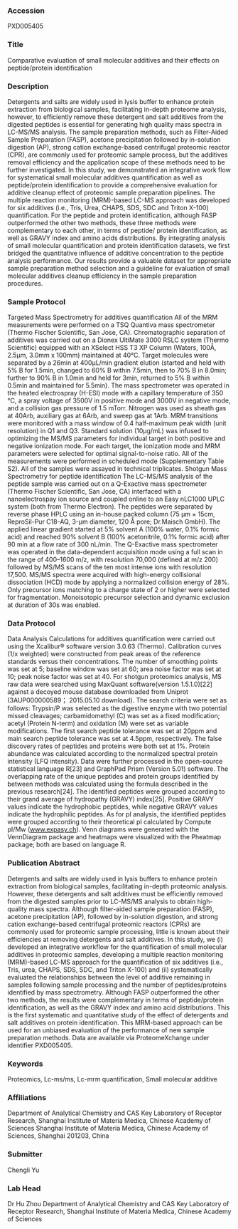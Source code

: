 ### Accession
PXD005405

### Title
Comparative evaluation of small molecular additives and their effects on peptide/protein identification

### Description
Detergents and salts are widely used in lysis buffer to enhance protein extraction from biological samples, facilitating in-depth proteome analysis, however, to efficiently remove these detergent and salt additives from the digested peptides is essential for generating high quality mass spectra in LC-MS/MS analysis. The sample preparation methods, such as Filter-Aided Sample Preparation (FASP), acetone precipitation followed by in-solution digestion (AP), strong cation exchange-based centrifugal proteomic reactor (CPR), are commonly used for proteomic sample process, but the additives removal efficiency and the application scope of these methods need to be further investigated. In this study, we demonstrated an integrative work flow for systematical small molecular additives quantification as well as peptide/protein identification to provide a comprehensive evaluation for additive cleanup effect of proteomic sample preparation pipelines. The multiple reaction monitoring (MRM)-based LC-MS approach was developed for six additives (i.e., Tris, Urea, CHAPS, SDS, SDC and Triton X-100) quantification. For the peptide and protein identification, although FASP outperformed the other two methods, these three methods were complementary to each other, in terms of peptide/ protein identification, as well as GRAVY index and amino acids distributions. By integrating analysis of small molecular quantification and protein identification datasets, we first bridged the quantitative influence of additive concentration to the peptide analysis performance. Our results provide a valuable dataset for appropriate sample preparation method selection and a guideline for evaluation of small molecular additives cleanup efficiency in the sample preparation procedures.

### Sample Protocol
Targeted Mass Spectrometry for additives quantification All of the MRM measurements were performed on a TSQ Quantiva mass spectrometer (Thermo Fischer Scientific, San Jose, CA). Chromatographic separation of additives was carried out on a Dionex UltiMate 3000 RSLC system (Thermo Scientific) equipped with an XSelect HSS T3 XP Column (Waters, 100Å, 2.5µm, 3.0mm x 100mm) maintained at 40°C. Target molecules were separated by a 26min at 400μL/min gradient elution (started and held with 5% B for 1.5min, changed to 60% B within 7.5min, then to 70% B in 8.0min; further to 90% B in 1.0min and held for 3min, returned to 5% B within 0.5min and maintained for 5.5min). The mass spectrometer was operated in the heated electrospray (H-ESI) mode with a capillary temperature of 350 °C, a spray voltage of 3500V in positive mode and 3000V in negative mode, and a collision gas pressure of 1.5 mTorr. Nitrogen was used as sheath gas at 40Arb, auxiliary gas at 6Arb, and sweep gas at 1Arb. MRM transitions were monitored with a mass window of 0.4 half-maximum peak width (unit resolution) in Q1 and Q3. Standard solution (10μg/mL) was infused to optimizing the MS/MS parameters for individual target in both positive and negative ionization mode. For each target, the ionization mode and MRM parameters were selected for optimal signal-to-noise ratio. All of the measurements were performed in scheduled mode (Supplementary Table S2). All of the samples were assayed in technical triplicates.  Shotgun Mass Spectrometry for peptide identification The LC-MS/MS analysis of the peptide sample was carried out on a Q-Exactive mass spectrometer (Thermo Fischer Scientific, San Jose, CA) interfaced with a nanoelectrospay ion source and coupled online to an Easy nLC1000 UPLC system (both from Thermo Electron). The peptides were separated by reverse phase HPLC using an in-house packed column (75 μm × 15cm, ReproSil-Pur C18-AQ, 3-μm diameter, 120 Å pore; Dr.Maisch GmbH). The applied linear gradient started at 5% solvent A (100% water, 0.1% formic acid) and reached 90% solvent B (100% acetonitrile, 0.1% formic acid) after 90 min at a flow rate of 300 nL/min. The Q-Exactive mass spectrometer was operated in the data-dependent acquisition mode using a full scan in the range of 400–1600 m/z, with resolution 70,000 (defined at m/z 200) followed by MS/MS scans of the ten most intense ions with resolution 17,500. MS/MS spectra were acquired with high-energy collisional dissociation (HCD) mode by applying a normalized collision energy of 28%. Only precursor ions matching to a charge state of 2 or higher were selected for fragmentation. Monoisotopic precursor selection and dynamic exclusion at duration of 30s was enabled.

### Data Protocol
Data Analysis Calculations for additives quantification were carried out using the Xcalibur® software version 3.0.63 (Thermo). Calibration curves (1/x weighted) were constructed from peak areas of the reference standards versus their concentrations. The number of smoothing points was set at 5; baseline window was set at 60; area noise factor was set at 10; peak noise factor was set at 40. For shotgun proteomics analysis, MS raw data were searched using MaxQuant software(version 1.5.1.0)[22] against a decoyed mouse database downloaded from Uniprot (3AUP000000589； 2015.05.10 download). The search criteria were set as follows: Trypsin/P was selected as the digestive enzyme with two potential missed cleavages; carbamidomethyl (C) was set as a fixed modification; acetyl (Protein N-term) and oxidation (M) were set as variable modifications. The first search peptide tolerance was set at 20ppm and main search peptide tolerance was set at 4.5ppm, respectively. The false discovery rates of peptides and proteins were both set at 1%. Protein abundance was calculated according to the normalized spectral protein intensity (LFQ intensity). Data were further processed in the open-source statistical language R[23] and GraphPad Prism (Version 5.01) software. The overlapping rate of the unique peptides and protein groups identified by between methods was calculated using the formula described in the previous research[24]. The identified peptides were grouped according to their grand average of hydropathy (GRAVY) index[25]. Positive GRAVY values indicate the hydrophobic peptides, while negative GRAVY values indicate the hydrophilic peptides. As for pI analysis, the identified peptides were grouped according to their theoretical pI calculated by Compute pI/Mw (www.expasy.ch). Venn diagrams were generated with the VennDiagram package and heatmaps were visualized with the Pheatmap package; both are based on language R.

### Publication Abstract
Detergents and salts are widely used in lysis buffers to enhance protein extraction from biological samples, facilitating in-depth proteomic analysis. However, these detergents and salt additives must be efficiently removed from the digested samples prior to LC-MS/MS analysis to obtain high-quality mass spectra. Although filter-aided sample preparation (FASP), acetone precipitation (AP), followed by in-solution digestion, and strong cation exchange-based centrifugal proteomic reactors (CPRs) are commonly used for proteomic sample processing, little is known about their efficiencies at removing detergents and salt additives. In this study, we (i) developed an integrative workflow for the quantification of small molecular additives in proteomic samples, developing a multiple reaction monitoring (MRM)-based LC-MS approach for the quantification of six additives (i.e., Tris, urea, CHAPS, SDS, SDC, and Triton X-100) and (ii) systematically evaluated the relationships between the level of additive remaining in samples following sample processing and the number of peptides/proteins identified by mass spectrometry. Although FASP outperformed the other two methods, the results were complementary in terms of peptide/protein identification, as well as the GRAVY index and amino acid distributions. This is the first systematic and quantitative study of the effect of detergents and salt additives on protein identification. This MRM-based approach can be used for an unbiased evaluation of the performance of new sample preparation methods. Data are available via ProteomeXchange under identifier PXD005405.

### Keywords
Proteomics, Lc-ms/ms, Lc-mrm quantification, Small molecular additive

### Affiliations
Department of Analytical Chemistry and CAS Key Laboratory of Receptor Research, Shanghai Institute of Materia Medica, Chinese Academy of Sciences
Shanghai Institute of Materia Medica, Chinese Academy of Sciences, Shanghai 201203, China

### Submitter
Chengli Yu

### Lab Head
Dr Hu Zhou
Department of Analytical Chemistry and CAS Key Laboratory of Receptor Research, Shanghai Institute of Materia Medica, Chinese Academy of Sciences


